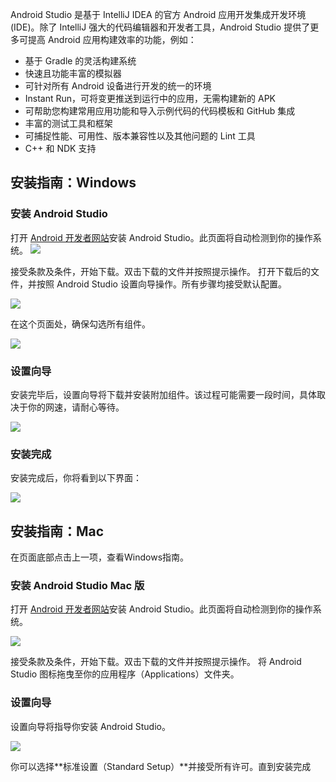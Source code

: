 Android Studio 是基于 IntelliJ IDEA 的官方 Android 应用开发集成开发环境 (IDE)。除了 IntelliJ 强大的代码编辑器和开发者工具，Android Studio 提供了更多可提高 Android 应用构建效率的功能，例如：

* 基于 Gradle 的灵活构建系统
* 快速且功能丰富的模拟器
* 可针对所有 Android 设备进行开发的统一的环境
* Instant Run，可将变更推送到运行中的应用，无需构建新的 APK
* 可帮助您构建常用应用功能和导入示例代码的代码模板和 GitHub 集成
* 丰富的测试工具和框架
* 可捕捉性能、可用性、版本兼容性以及其他问题的 Lint 工具
* C++ 和 NDK 支持

## 安装指南：Windows

### 安装 Android Studio

打开 [Android 开发者网站](http://developer.android.youdaxue.com/sdk/index.html)安装 Android Studio。此页面将自动检测到你的操作系统。
![](http://upload-images.jianshu.io/upload_images/1662509-92452dfe1ba8ed01.png?imageMogr2/auto-orient/strip%7CimageView2/2/w/1240)

接受条款及条件，开始下载。双击下载的文件并按照提示操作。 打开下载后的文件，并按照 Android Studio 设置向导操作。所有步骤均接受默认配置。

![](http://upload-images.jianshu.io/upload_images/1662509-045cbe220b37604a.png?imageMogr2/auto-orient/strip%7CimageView2/2/w/1240)

在这个页面处，确保勾选所有组件。

![](http://upload-images.jianshu.io/upload_images/1662509-4714063434aef134.png?imageMogr2/auto-orient/strip%7CimageView2/2/w/1240)

### 设置向导

安装完毕后，设置向导将下载并安装附加组件。该过程可能需要一段时间，具体取决于你的网速，请耐心等待。

![](http://upload-images.jianshu.io/upload_images/1662509-d67dc5ab85103b99.png?imageMogr2/auto-orient/strip%7CimageView2/2/w/1240)

### 安装完成

安装完成后，你将看到以下界面：

![](http://upload-images.jianshu.io/upload_images/1662509-6edaba74f5a97739.png?imageMogr2/auto-orient/strip%7CimageView2/2/w/1240)

## 安装指南：Mac

在页面底部点击上一项，查看Windows指南。

### 安装 Android Studio Mac 版

打开 [Android 开发者网站](http://developer.android.youdaxue.com/sdk/index.html)安装 Android Studio。此页面将自动检测到你的操作系统。

![](http://upload-images.jianshu.io/upload_images/1662509-b62b3271d2ed86d8.png?imageMogr2/auto-orient/strip%7CimageView2/2/w/1240)

接受条款及条件，开始下载。双击下载的文件并按照提示操作。 将 Android Studio 图标拖曳至你的应用程序（Applications）文件夹。

### 设置向导

设置向导将指导你安装 Android Studio。

![](http://upload-images.jianshu.io/upload_images/1662509-239a30964da5e806.png?imageMogr2/auto-orient/strip%7CimageView2/2/w/1240)

你可以选择**标准设置（Standard Setup）**并接受所有许可。直到安装完成
